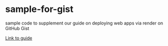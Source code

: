 # sample-for-gist
sample code to supplement our guide on deploying web apps via render on GitHub Gist

[Link to guide](https://gist.github.com/cmcdonald6/36513556228785abe9eed3c648883d4c)
